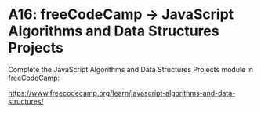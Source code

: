 # A16: freeCodeCamp → JavaScript Algorithms and Data Structures Projects

Complete the JavaScript Algorithms and Data Structures Projects module in freeCodeCamp:

https://www.freecodecamp.org/learn/javascript-algorithms-and-data-structures/

